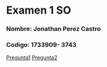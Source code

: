 # Examen 1 SO
### Nombre: Jonathan Perez Castro
### Codigo: 1733909- 3743
[Pregunta1](Pregunta1)
[Pregunta2](Pregunta2)

